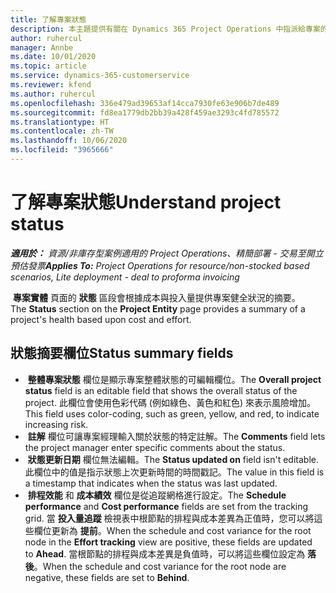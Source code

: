 ```yaml
---
title: 了解專案狀態
description: 本主題提供有關在 Dynamics 365 Project Operations 中指派給專案的狀態的資訊。
author: ruhercul
manager: Annbe
ms.date: 10/01/2020
ms.topic: article
ms.service: dynamics-365-customerservice
ms.reviewer: kfend
ms.author: ruhercul
ms.openlocfilehash: 336e479ad39653af14cca7930fe63e906b7de489
ms.sourcegitcommit: fd8ea1779db2bb39a428f459ae3293c4fd785572
ms.translationtype: HT
ms.contentlocale: zh-TW
ms.lasthandoff: 10/06/2020
ms.locfileid: "3965666"
---
```

# <a name="understand-project-status"></a><span data-ttu-id="de3e2-103">了解專案狀態</span><span class="sxs-lookup"><span data-stu-id="de3e2-103">Understand project status</span></span>

<span data-ttu-id="de3e2-104">_**適用於：** 資源/非庫存型案例適用的 Project Operations、精簡部署 - 交易至開立預估發票_</span><span class="sxs-lookup"><span data-stu-id="de3e2-104">_**Applies To:** Project Operations for resource/non-stocked based scenarios, Lite deployment - deal to proforma invoicing_</span></span>


<span data-ttu-id="de3e2-105"> **專案實體** 頁面的 **狀態** 區段會根據成本與投入量提供專案健全狀況的摘要。</span><span class="sxs-lookup"><span data-stu-id="de3e2-105">The **Status** section on the **Project Entity** page provides a summary of a project's health based upon cost and effort.</span></span>


## <a name="status-summary-fields"></a><span data-ttu-id="de3e2-106">狀態摘要欄位</span><span class="sxs-lookup"><span data-stu-id="de3e2-106">Status summary fields</span></span>

- <span data-ttu-id="de3e2-107"> **整體專案狀態** 欄位是顯示專案整體狀態的可編輯欄位。</span><span class="sxs-lookup"><span data-stu-id="de3e2-107">The **Overall project status** field is an editable field that shows the overall status of the project.</span></span> <span data-ttu-id="de3e2-108">此欄位會使用色彩代碼 (例如綠色、黃色和紅色) 來表示風險增加。</span><span class="sxs-lookup"><span data-stu-id="de3e2-108">This field uses color-coding, such as green, yellow, and red, to indicate increasing risk.</span></span> 
- <span data-ttu-id="de3e2-109"> **註解** 欄位可讓專案經理輸入關於狀態的特定註解。</span><span class="sxs-lookup"><span data-stu-id="de3e2-109">The **Comments** field lets the project manager enter specific comments about the status.</span></span> 
- <span data-ttu-id="de3e2-110"> **狀態更新日期** 欄位無法編輯。</span><span class="sxs-lookup"><span data-stu-id="de3e2-110">The **Status updated on** field isn't editable.</span></span> <span data-ttu-id="de3e2-111">此欄位中的值是指示狀態上次更新時間的時間戳記。</span><span class="sxs-lookup"><span data-stu-id="de3e2-111">The value in this field is a timestamp that indicates when the status was last updated.</span></span>
- <span data-ttu-id="de3e2-112"> **排程效能** 和 **成本績效** 欄位是從追蹤網格進行設定。</span><span class="sxs-lookup"><span data-stu-id="de3e2-112">The **Schedule performance** and **Cost performance** fields are set from the tracking grid.</span></span> <span data-ttu-id="de3e2-113">當 **投入量追蹤** 檢視表中根節點的排程與成本差異為正值時，您可以將這些欄位更新為 **提前**。</span><span class="sxs-lookup"><span data-stu-id="de3e2-113">When the schedule and cost variance for the root node in the **Effort tracking** view are positive, these fields are updated to **Ahead**.</span></span> <span data-ttu-id="de3e2-114">當根節點的排程與成本差異是負值時，可以將這些欄位設定為 **落後**。</span><span class="sxs-lookup"><span data-stu-id="de3e2-114">When the schedule and cost variance for the root node are negative, these fields are set to **Behind**.</span></span>
